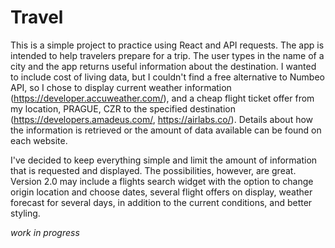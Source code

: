 # Travel

This is a simple project to practice using React and API requests. The app is intended to help travelers prepare for a trip. The user types in the name of a city and the app returns useful information about the destination. I wanted to include cost of living data, but I couldn't find a free alternative to Numbeo API, so I chose to display current weather information (https://developer.accuweather.com/), and a cheap flight ticket offer from my location, PRAGUE, CZR to the specified destination (https://developers.amadeus.com/, https://airlabs.co/). Details about how the information is retrieved or the amount of data available can be found on each website. 

I've decided to keep everything simple and limit the amount of information that is requested and displayed. The possibilities, however, are great. 
Version 2.0 may include a flights search widget with the option to change origin location and choose dates, several flight offers on display, weather forecast for several days, in addition to the current conditions, and better styling. 

*work in progress*
